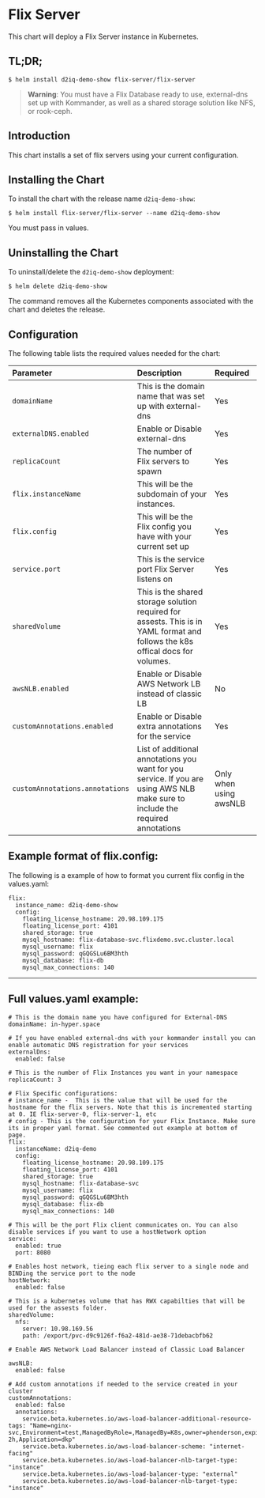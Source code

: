 # Flix Server

This chart will deploy a Flix Server instance in Kubernetes.

## TL;DR;

```console
$ helm install d2iq-demo-show flix-server/flix-server
```

> **Warning**: You must have a Flix Database ready to use, external-dns set up with Kommander, as well as a shared storage solution like NFS, or rook-ceph.

## Introduction

This chart installs a set of flix servers using your current configuration.

## Installing the Chart

To install the chart with the release name `d2iq-demo-show`:

```console
$ helm install flix-server/flix-server --name d2iq-demo-show
```

You must pass in values.

## Uninstalling the Chart

To uninstall/delete the `d2iq-demo-show` deployment:

```console
$ helm delete d2iq-demo-show
```

The command removes all the Kubernetes components associated with the chart and
deletes the release.

## Configuration

The following table lists the required values needed for the chart:

| Parameter               | Description                                                                                                                     | Required |
|:------------------------|:--------------------------------------------------------------------------------------------------------------------------------|:---------|
| `domainName`                     | This is the domain name that was set up with external-dns                                                              | Yes |
| `externalDNS.enabled`           | Enable or Disable external-dns                                                                                         | Yes |
| `replicaCount`                   | The number of Flix servers to spawn                                                                                    | Yes |
| `flix.instanceName`             | This will be the subdomain of your instances.                                                                          | Yes |
| `flix.config`                    | This will be the Flix config you have with your current set up                                                                  | Yes |
| `service.port`                   | This is the service port Flix Server listens on                                                                                 | Yes |
| `sharedVolume`                  | This is the shared storage solution required for assests. This is in YAML format and follows the k8s offical docs for volumes.  | Yes |
| `awsNLB.enabled`      | Enable or Disable AWS Network LB instead of classic LB                                                                        | No |
| `customAnnotations.enabled`      | Enable or Disable extra annotations for the service                                                                        | Yes |
| `customAnnotations.annotations`  | List of additional annotations you want for you service. If you are using AWS NLB make sure to include the required annotations            | Only when using awsNLB  |


## Example format of flix.config:

The following is a example of how to format you current flix config in the values.yaml:

```
flix:
  instance_name: d2iq-demo-show
  config:
    floating_license_hostname: 20.98.109.175
    floating_license_port: 4101
    shared_storage: true
    mysql_hostname: flix-database-svc.flixdemo.svc.cluster.local
    mysql_username: flix
    mysql_password: qGQGSLu6BM3hth
    mysql_database: flix-db
    mysql_max_connections: 140
``` 

---

## Full values.yaml example:

```
# This is the domain name you have configured for External-DNS
domainName: in-hyper.space

# If you have enabled external-dns with your kommander install you can enable automatic DNS registration for your services
externalDns:
  enabled: false

# This is the number of Flix Instances you want in your namespace
replicaCount: 3

# Flix Specific configurations:
# instance_name -  This is the value that will be used for the hostname for the flix servers. Note that this is incremented starting at 0. IE flix-server-0, flix-server-1, etc
# config - This is the configuration for your Flix Instance. Make sure its in proper yaml format. See commented out example at bottom of page.
flix:
  instanceName: d2iq-demo
  config:
    floating_license_hostname: 20.98.109.175
    floating_license_port: 4101
    shared_storage: true
    mysql_hostname: flix-database-svc
    mysql_username: flix
    mysql_password: qGQGSLu6BM3hth
    mysql_database: flix-db
    mysql_max_connections: 140

# This will be the port Flix client communicates on. You can also disable services if you want to use a hostNetwork option
service:
  enabled: true
  port: 8080

# Enables host network, tieing each flix server to a single node and BINDing the service port to the node
hostNetwork:
  enabled: false

# This is a kubernetes volume that has RWX capabilties that will be used for the assests folder.
sharedVolume:
  nfs: 
    server: 10.98.169.56
    path: /export/pvc-d9c9126f-f6a2-481d-ae38-71debacbfb62

# Enable AWS Network Load Balancer instead of Classic Load Balancer

awsNLB:
  enabled: false

# Add custom annotations if needed to the service created in your cluster
customAnnotations:
  enabled: false
  annotations:
    service.beta.kubernetes.io/aws-load-balancer-additional-resource-tags: "Name=nginx-svc,Environment=test,ManagedByRole=,ManagedBy=K8s,owner=phenderson,expiration=3 2h,Application=dkp"
    service.beta.kubernetes.io/aws-load-balancer-scheme: "internet-facing" 
    service.beta.kubernetes.io/aws-load-balancer-nlb-target-type: "instance" 
    service.beta.kubernetes.io/aws-load-balancer-type: "external" 
    service.beta.kubernetes.io/aws-load-balancer-nlb-target-type: "instance"
```